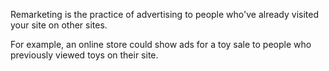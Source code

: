 Remarketing is the practice of advertising to people who've already visited your site on other sites.

For example, an online store could show ads for a toy sale to people who
previously viewed toys on their site.